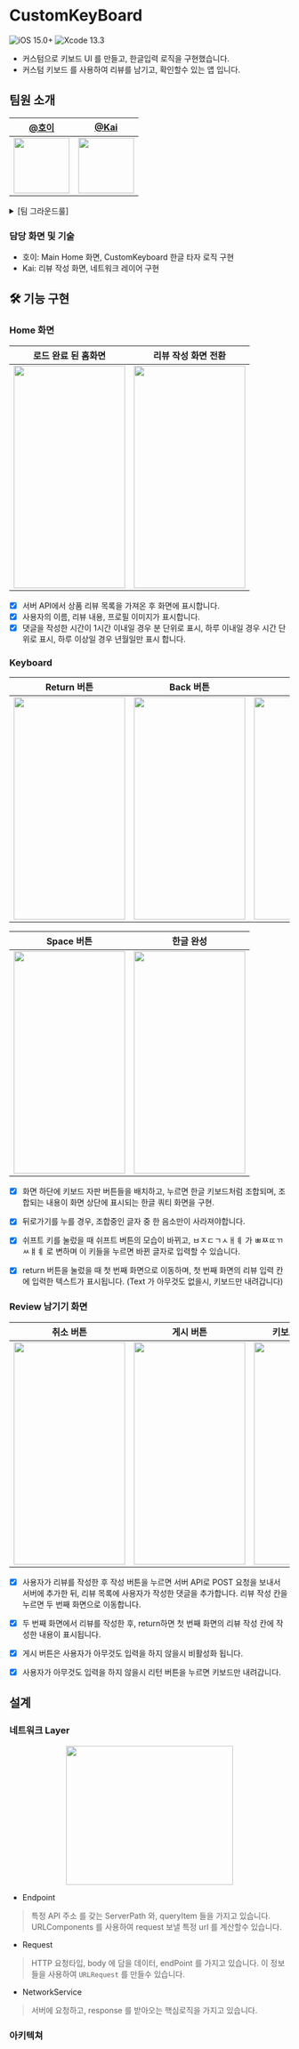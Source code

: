 
# CustomKeyBoard 
![iOS 15.0+](https://img.shields.io/badge/iOS-15.0%2B-orange) ![Xcode 13.3](https://img.shields.io/badge/Xcode-13.3-blue)

- 커스텀으로 키보드 UI 를 만들고, 한글입력 로직을 구현했습니다. 
- 커스텀 키보드 를 사용하여 리뷰를 남기고, 확인할수 있는 앱 입니다.

## 팀원 소개 
| [@호이](https://github.com/JangJuMyeong)| [@Kai](https://github.com/TaeKyeongKim)|
| ------------------------------------------------------------------------------------------ | ------------------------------------------------------------------------------------------ | 
| <img src="https://cphoto.asiae.co.kr/listimglink/6/2013051007205672589_1.jpg" width="100" height="100"/> | <img src="https://avatars.githubusercontent.com/u/36659877?v=4" width="100" height="100"/> |

<details>
<summary> [팀 그라운드룰]</summary>
<div markdown="1">
🗣️ 스크럼
`9:00~ 10:00`

- 어제 작업내용 (간략하게)
- 오늘 할일 (간략하게)
- 그외 협의 사항
- 컨디션 공유도 가능

---

📏 그라운드 룰

- 코어 타임 : 9:00 ~ 21:00
- 코어타임 외 급한 용무시 : Discoard DM

---

👥 Team Member 

- 호이
    - GitHub ID : 1. JangJuMyeong [https://github.com/JangJuMyeong](https://github.com/JangJuMyeong)
- Kai
    - GitHub ID : TaeKyeongKim [https://github.com/TaeKyeongKim](https://github.com/TaeKyeongKim)

---

📄Convention
- Git
- 브랜치 컨밴션 : -b feature/{issue이름}
- Commit
    - `feat`: 새로운 기능을 추가할 경우
    - `fix`: 버그를 고친 경우
    - `docs`: 문서 수정한 경우
    - `style`: 코드 포맷 변경, 세미 콜론 누락, 코드 수정이 없는 경우
    - `refactor`: 프로덕션 코드 리팩터링
    - `test`: 테스트 추가, 테스트 리팩터링 (프로덕션 코드 변경 없음)
    - `chore`: 빌드 테스크 업데이트, 패키지 매니저 설정할 경우 (프로덕션 코드 변경 없음)]
    - `build` : 프로젝트 빌드관련 설정 수정
    - `move` : 코드나 파일의 이동
</div>
</details>


### 담당 화면 및 기술 
-  호이: Main Home 화면, CustomKeyboard 한글 타자 로직 구현
-  Kai: 리뷰 작성 화면, 네트워크 레이어 구현

## 🛠 기능 구현 
### Home 화면
| **로드 완료 된 홈화면**|**리뷰 작성 화면 전환**|
|---|---|
|<img src="https://user-images.githubusercontent.com/36659877/180597166-d1f60403-40d2-4ef1-8adb-40a13e26901c.gif" width="200" height="400"/>|<img src="https://user-images.githubusercontent.com/36659877/180597193-76ddc9e9-a0f0-405a-8971-f60fb7ae050c.gif" width="200" height="400"/>

- [x] 서버 API에서 상품 리뷰 목록을 가져온 후 화면에 표시합니다.
- [x] 사용자의 이름, 리뷰 내용, 프로필 이미지가 표시합니다.
- [x] 댓글을 작성한 시간이 1시간 이내일 경우 분 단위로 표시, 하루 이내일 경우 시간 단위로 표시, 하루 이상일 경우 년월일만 표시 합니다.

### Keyboard 

|**Return 버튼**|**Back 버튼**|**Shift 버튼**|
|---|---|---|
|<img src="https://user-images.githubusercontent.com/36659877/180597818-ff77a7b9-55ab-43dc-aa4e-0c2cffdda05e.gif" width="200" height="400"/>|<img src="https://user-images.githubusercontent.com/36659877/180597877-285bf9e0-53d6-4265-b357-4f19db16dd6d.gif" width="200" height="400"/>|<img src="https://user-images.githubusercontent.com/36659877/180597961-90462f48-7a49-4cf3-b4a4-3687ea259642.gif" width="200" height="400"/>|

|**Space 버튼**|**한글 완성**|
|---|---|
|<img src="https://user-images.githubusercontent.com/36659877/180598047-93446269-9ef8-4b2b-8efb-ac70dd440bc3.gif" width="200" height="400"/>|<img src="https://user-images.githubusercontent.com/36659877/180598066-fddb2feb-4c83-4762-99ef-cd7cd51280fe.gif" width="200" height="400"/>|


- [x] 화면 하단에 키보드 자판 버튼들을 배치하고, 누르면 한글 키보드처럼 조합되며, 조합되는 내용이 화면 상단에 표시되는 한글 쿼티 화면을 구현.
- [x] 뒤로가기를 누를 경우, 조합중인 글자 중 한 음소만이 사라져야합니다.
- [x] 쉬프트 키를 눌렀을 때 쉬프트 버튼의 모습이 바뀌고, ㅂㅈㄷㄱㅅㅐㅖ 가 ㅃㅉㄸㄲㅆㅒㅖ 로 변하며 이 키들을 누르면 바뀐 글자로 입력할 수 있습니다.
- [x] return 버튼을 눌렀을 때 첫 번째 화면으로 이동하며, 첫 번째 화면의 리뷰 입력 칸에 입력한 텍스트가 표시됩니다. (Text 가 아무것도 없을시, 키보드만 내려갑니다) 




### Review 남기기 화면

|**취소 버튼**|**게시 버튼**|**키보드 Return 버튼**|
|---|---|---|
|<img src="https://user-images.githubusercontent.com/36659877/180598437-4bde5388-f69a-4998-a824-b7f4d0223277.gif" width="200" height="400"/>|<img src="https://user-images.githubusercontent.com/36659877/180598516-76ffc820-c70e-4979-a8fd-3589f3faa4dd.gif" width="200" height="400"/>|<img src="https://user-images.githubusercontent.com/36659877/180598439-2d44899c-d0bb-431c-a38c-d99a8c119f0e.gif" width="200" height="400"/>|


- [x] 사용자가 리뷰를 작성한 후 작성 버튼을 누르면 서버 API로 POST 요청을 보내서 서버에 추가한 뒤, 리뷰 목록에 사용자가 작성한 댓글을 추가합니다.
리뷰 작성 칸을 누르면 두 번째 화면으로 이동합니다.
- [x] 두 번째 화면에서 리뷰를 작성한 후, return하면 첫 번째 화면의 리뷰 작성 칸에 작성한 내용이 표시됩니다.
- [x] 게시 버튼은 사용자가 아무것도 입력을 하지 않을시 비활성화 됩니다. 
- [x] 사용자가 아무것도 입력을 하지 않을시 리턴 버튼을 누르면 키보드만 내려갑니다. 


## 설계 

### 네트워크 Layer 

  <p align="center">
   <img src="https://user-images.githubusercontent.com/36659877/180599495-02eed3b1-0141-460c-a8ed-656b2e86f5fa.png" width="300" height="250"> 
   </p>

- Endpoint
> 특정 API 주소 를 갖는 ServerPath 와, queryItem 들을 가지고 있습니다. 
> URLComponents 를 사용하여 request 보낼 특정 url 를 계산할수 있습니다. 

- Request 
> HTTP 요청타입, body 에 담을 데이터, endPoint 를 가지고 있습니다. 
> 이 정보들을 사용하여 `URLRequest` 를 만들수 있습니다.

- NetworkService
> 서버에 요청하고, response 를 받아오는 핵심로직을 가지고 있습니다. 

### 아키텍쳐 



